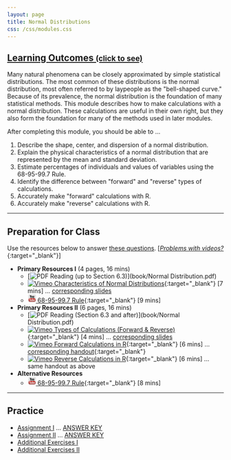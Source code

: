 ```yaml
---
layout: page
title: Normal Distributions
css: /css/modules.css
---
```


<div class="panel-group-ILOs">
  <div class="panel panel-default">
    <div class="panel-heading">
      <h2 class="panel-title">
        <a data-toggle="collapse" href="#ILOs">Learning Outcomes <small>(click to see)</small></a>
      </h2>
    </div>
    <div id="ILOs" class="panel-collapse collapse">
      <div class="panel-body">
Many natural phenomena can be closely approximated by simple statistical distributions.  The most common of these distributions is the normal distribution, most often referred to by laypeople as the "bell-shaped curve."  Because of its prevalence, the normal distribution is the foundation of many statistical methods.  This module describes how to make calculations with a normal distribution.  These calculations are useful in their own right, but they also form the foundation for many of the methods used in later modules.

<p>After completing this module, you should be able to ...</p>

<ol>
  <li>Describe the shape, center, and dispersion of a normal distribution.</li>
  <li>Explain the physical characteristics of a normal distribution that are represented by the mean and standard deviation.</li>
  <li>Estimate percentages of individuals and values of variables using the 68-95-99.7 Rule.</li>
  <li>Identify the difference between "forward" and "reverse" types of calculations.</li>
  <li>Accurately make "forward" calculations with R.</li>
  <li>Accurately make "reverse" calculations with R.</li>
</ol>
      </div>
    </div>
  </div>
</div>

----

## Preparation for Class

Use the resources below to answer [these questions](Prep/NormalDist). [[*Problems with videos?*](../resources/FAQ/FAQs/videos){:target="_blank"}]

* **Primary Resources I** (4 pages, 16 mins)
  * [![PDF](../img/pdf.png) Reading (up to Section 6.3)](book/Normal Distribution.pdf)
  * [![Vimeo](../img/dhovid.png) Characteristics of Normal Distributions](https://vimeo.com/user45324800/normcharacteristics){:target="_blank"} [7 mins] ... [corresponding slides](PPT/NormalDist_PPT.pptx)
  * [![YouTube Link](../img/youtube.png) 68-95-99.7 Rule](https://www.youtube.com/watch?v=PJPXFOK8F8E){:target="_blank"} [9 mins]
* **Primary Resources II** (6 pages, 16 mins)
  * [![PDF](../img/pdf.png) Reading (Section 6.3 and after)](book/Normal Distribution.pdf)
  * [![Vimeo](../img/dhovid.png) Types of Calculations (Forward & Reverse)](https://vimeo.com/user45324800/normcalctypes){:target="_blank"} [4 mins] ... [corresponding slides](PPT/NormalDist_PPT2.pptx)
  * [![Vimeo](../img/dhovid.png) Forward Calculations in R](https://vimeo.com/user45324800/normdist-forward){:target="_blank"} [6 mins]  ... [corresponding handout](HO/NormalDist_RHO.html){:target="_blank"}
  * [![Vimeo](../img/dhovid.png) Reverse Calculations in R](https://vimeo.com/user45324800/normdist-reverse){:target="_blank"} [6 mins] ... same handout as above
* **Alternative Resources**
  * [![YouTube Link](../img/youtube.png) 68-95-99.7 Rule](https://www.youtube.com/watch?v=cgxPcdPbujI){:target="_blank"} [8 mins]

----

## Practice

* [Assignment I](CE/NormalDist_CE1) ... [ANSWER KEY](CE/KEY_NormalDist_CE1)
* [Assignment II](CE/NormalDist_CE2) ... [ANSWER KEY](CE/KEY_NormalDist_CE2)
* [Additional Exercises I](CE/NormalDist_CE4)
* [Additional Exercises II](CE/NormalDist_CE3)

<!---
&nbsp;

----

## Archived Materials

* Review Exercises: [Simple Areas](RE/NormalDist_RevEx)
* [Old Lecture Slides](PPT/NormalDist_PPT_old.pptx)

--->
